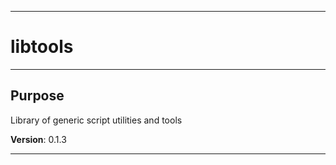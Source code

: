* * *
# libtools
* * *
## Purpose

Library of generic script utilities and tools

**Version**: 0.1.3

* * *
